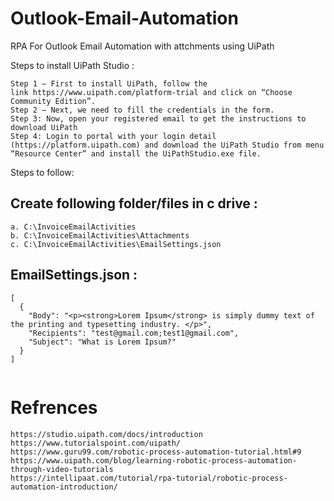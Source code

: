 # Outlook-Email-Automation
RPA For Outlook Email Automation with attchments using UiPath

Steps to install UiPath Studio :
```  
Step 1 − First to install UiPath, follow the link https://www.uipath.com/platform-trial and click on “Choose Community Edition”.
Step 2 − Next, we need to fill the credentials in the form.
Step 3: Now, open your registered email to get the instructions to download UiPath
Step 4: Login to portal with your login detail (https://platform.uipath.com) and download the UiPath Studio from menu “Resource Center” and install the UiPathStudio.exe file.
```  

Steps to follow:
## Create following folder/files in c drive :
    a. C:\InvoiceEmailActivities
    b. C:\InvoiceEmailActivities\Attachments
    c. C:\InvoiceEmailActivities\EmailSettings.json
    
## EmailSettings.json :

``` 
[
  {
    "Body": "<p><strong>Lorem Ipsum</strong> is simply dummy text of the printing and typesetting industry. </p>",
    "Recipients": "test@gmail.com;test1@gmail.com",
    "Subject": "What is Lorem Ipsum?"
  }
]
  
```  

# Refrences 
``` 
https://studio.uipath.com/docs/introduction
https://www.tutorialspoint.com/uipath/
https://www.guru99.com/robotic-process-automation-tutorial.html#9
https://www.uipath.com/blog/learning-robotic-process-automation-through-video-tutorials
https://intellipaat.com/tutorial/rpa-tutorial/robotic-process-automation-introduction/
``` 
